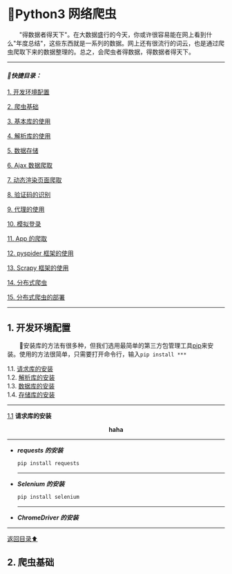 # 💬Python3 网络爬虫 
&emsp;&emsp;"得数据者得天下"。在大数据盛行的今天，你或许很容易能在网上看到什么"年度总结"，这些东西就是一系列的数据。网上还有很流行的词云，也是通过爬虫爬取下来的数据整理的。总之，会爬虫者得数据，得数据者得天下。

---

#### *📑快捷目录：*
[1. 开发环境配置](#1)

[2. 爬虫基础](#2)

[3. 基本库的使用](#3)

[4. 解析库的使用](#4)

[5. 数据存储](#5)

[6. Ajax 数据爬取](#6)

[7. 动态渲染页面爬取](#7)

[8. 验证码的识别](#8)

[9. 代理的使用](#9)

[10. 模拟登录](#10)

[11. App 的爬取](#11)

[12. pyspider 框架的使用](#12)

[13. Scrapy 框架的使用](#13)

[14. 分布式爬虫](#14)

[15. 分布式爬虫的部署](#15)

---

<a name="1"></a>
## 1. 开发环境配置
&emsp;&emsp;🐍安装库的方法有很多种，但我们选用最简单的第三方包管理工具[pip](#no-jump)来安装。使用的方法很简单，只需要打开命令行，输入`pip install ***`

1.1. [请求库的安装](#1.1)<br>
1.2. [解析库的安装](#1.2)<br>
1.3. [数据库的安装](#1.3)<br>
1.4. [存储库的安装](#1.4)

---

<a name="1.1"></a>
[1.1](#1.1) **请求库的安装**
<div align="center">
  <strong>haha</strong>
</div>
  
  ---
  
  - ***requests 的安装***
    ```python
    pip install requests
    ```
    
    ---
    
  - ***Selenium 的安装***
    ```python
    pip install selenium
    ```
    
    ---
    
  - ***ChromeDriver 的安装***
    

---

[返回目录⬆](#快捷目录)

<a name="2"></a>
## 2. 爬虫基础
